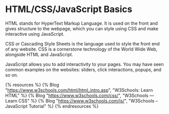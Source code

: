 # HTML/CSS/JavaScript Basics

HTML stands for HyperText Markup Language. It is used on the front and gives structure to the webpage, which you can style using CSS and make interactive using JavaScript.

CSS or Cascading Style Sheets is the language used to style the front end of any website. CSS is a cornerstone technology of the World Wide Web, alongside HTML and JavaScript.

JavaScript allows you to add interactivity to your pages. You may have seen common examples on the websites: sliders, click interactions, popups, and so on.

{% resources %}
  {% Blog "https://www.w3schools.com/html/html_intro.asp", "W3Schools: Learn HTML" %}
  {% Blog "https://www.w3schools.com/css/", "W3Schools — Learn CSS" %}
  {% Blog "https://www.w3schools.com/js/", "W3Schools – JavaScript Tutorial" %}
{% endresources %}
